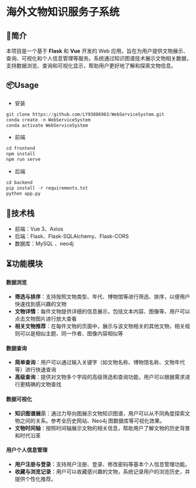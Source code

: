 # 海外文物知识服务子系统

## 👀简介

本项目是一个基于 **Flask** 和 **Vue** 开发的 Web 应用，旨在为用户提供文物展示、查询、可视化和个人信息管理等服务。系统通过知识图谱技术展示文物相关数据，支持数据浏览、查询和可视化显示，帮助用户更好地了解和探索文物信息。

## 📦Usage

- 安装

```python
git clone https://github.com/LY93886963/WebServiceSystem.git
conda create -n WebServiceSystem
conda activate WebServiceSystem
```

- 前端

```python
cd frontend
npm install
npm run serve
```

- 后端

```python
cd backend
pip install -r requirements.txt
python app.py
```



## 📌技术栈

- 前端：Vue 3、Axios
- 后端：Flask、Flask-SQLAlchemy、Flask-CORS 
- 数据库：MySQL 、neo4j

## ⏳功能模块

#### 数据浏览

- **筛选与排序**：支持按照文物类型、年代、博物馆等进行筛选、排序，以便用户快速找到感兴趣的文物
- **文物详情**：每件文物提供详细的信息展示，包括文本内容、图像等，用户可以点击文物图片进行放大查看
-  **相关文物推荐**：在每件文物的页面中，展示与该文物相关的其他文物，相关规则可以是相似主题、同一作者、图像内容相似等

#### 数据查询

- **简单查询**：用户可以通过输入关键字（如文物名称、博物馆名称、文物年代等）进行快速查询
-  **高级查询**：提供对文物多个字段的高级筛选和查询功能，用户可以根据需求进行更精确的文物查找

#### 数据可视化

- **知识图谱展示**：通过力导向图展示文物知识图谱，用户可以从不同角度探索文物之间的关系。参考全历史网站、Neo4j 图数据库等可视化效果。
- **文物时间轴**：按照时间轴展示文物的相关信息，帮助用户了解文物的历史背景和时代沿革

#### 用户个人信息管理

- **用户注册与登录**：支持用户注册、登录、修改密码等基本个人信息管理功能。
-  **收藏与浏览记录**：用户可以收藏感兴趣的文物，系统记录用户的浏览历史，并提供个性化推荐。